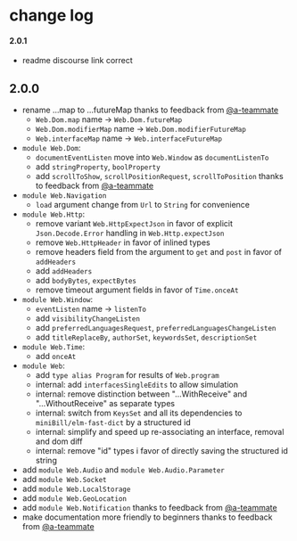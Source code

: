 # change log

#### 2.0.1

  - readme discourse link correct

## 2.0.0

  - rename ...map to ...futureMap thanks to feedback from [@a-teammate](https://github.com/a-teammate)
      - `Web.Dom.map` name → `Web.Dom.futureMap`
      - `Web.Dom.modifierMap` name → `Web.Dom.modifierFutureMap`
      - `Web.interfaceMap` name → `Web.interfaceFutureMap`
  - `module Web.Dom`:
      - `documentEventListen` move into `Web.Window` as `documentListenTo`
      - add `stringProperty`, `boolProperty`
      - add `scrollToShow`, `scrollPositionRequest`, `scrollToPosition` thanks to feedback from [@a-teammate](https://github.com/a-teammate)
  - `module Web.Navigation`
      - `load` argument change from `Url` to `String` for convenience
  - `module Web.Http`:
      - remove variant `Web.HttpExpectJson` in favor of explicit `Json.Decode.Error` handling in `Web.Http.expectJson`
      - remove `Web.HttpHeader` in favor of inlined types
      - remove headers field from the argument to `get` and `post` in favor of `addHeaders`
      - add `addHeaders`
      - add `bodyBytes`, `expectBytes`
      - remove timeout argument fields in favor of `Time.onceAt`
  - `module Web.Window`:
      - `eventListen` name → `listenTo`
      - add `visibilityChangeListen`
      - add `preferredLanguagesRequest`, `preferredLanguagesChangeListen`
      - add `titleReplaceBy`, `authorSet`, `keywordsSet`, `descriptionSet`
  - `module Web.Time`:
      - add `onceAt`
  - `module Web`:
      - add `type alias Program` for results of `Web.program`
      - internal: add `interfacesSingleEdits` to allow simulation
      - internal: remove distinction between "...WithReceive" and "...WithoutReceive" as separate types
      - internal: switch from `KeysSet` and all its dependencies to `miniBill/elm-fast-dict` by a structured id
      - internal: simplify and speed up re-associating an interface, removal and dom diff
      - internal: remove "id" types i favor of directly saving the structured id string
  - add `module Web.Audio` and `module Web.Audio.Parameter`
  - add `module Web.Socket`
  - add `module Web.LocalStorage`
  - add `module Web.GeoLocation`
  - add `module Web.Notification` thanks to feedback from [@a-teammate](https://github.com/a-teammate)
  - make documentation more friendly to beginners thanks to feedback from [@a-teammate](https://github.com/a-teammate)

